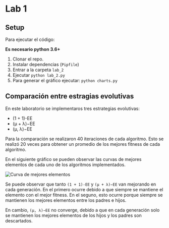 # Lab 1


## Setup

Para ejecutar el código:

**Es necesario python 3.6+**

1. Clonar el repo.
2. Instalar dependencias (`Pipfile`)
2. Entrar a la carpeta `lab_2`
3. Ejecutar `python lab_2.py`
4. Para generar el gráfico ejecutar: `python charts.py`

## Comparación entre estragias evolutivas

En este laboratorio se implementaros tres estrategias evolutivas:

* (1 + 1)-EE
* (μ + λ)−EE
* (μ, λ)−EE

Para la comparación se realizaron 40 iteraciones de cada algoritmo. Esto se realizó 20 veces para obtener un promedio de los mejores fitness de cada algoritmo.

En el siguiente gráfico se pueden observar las curvas de mejores elementos de cada uno de los algoritmos implementados.

![Curva de mejores elementos]()

Se puede observar que tanto `(1 + 1)-EE` y `(μ + λ)−EE` van mejorando en cada generación. En el primero ocurre debido a que siempre se mantiene el elemento con el mejor fitness. En el seguno, esto ocurre porque siempre se mantienen los mejores elementos entre los padres e hijos. 

En cambio, `(μ, λ)−EE` no converge, debido a que en cada generación solo se mantienen los mejores elementos de los hijos y los padres son descartados.